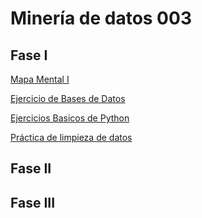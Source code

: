 # Minería de datos 003
## Fase I
[Mapa Mental I](https://github.com/DanielAlsina/Mineria-de-datos-003/blob/main/MapaMental_1_1860749.pdf)

[Ejercicio de Bases de Datos](https://github.com/HectorENP/Mineria-de-Datos-003/blob/main/Ej1_BasesDatos_Equipo_11.pdf?fbclid=IwAR1ljlzeOUIUL-tPtd5S9SWh_aKR7lzsHGNduptM3kX2vLIfkf0JFE6tnmo)

[Ejercicios Basicos de Python](https://github.com/DanielAlsina/Mineria-de-datos-003/blob/main/Ej_Python_1860749.ipynb)

[Práctica de limpieza de datos]()
## Fase II
## Fase III
